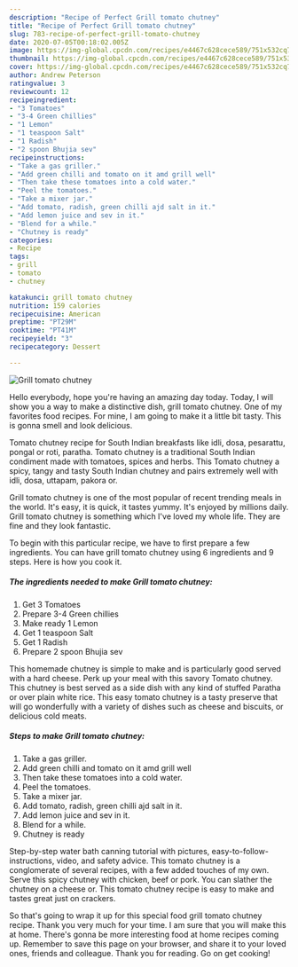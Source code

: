 ```yaml
---
description: "Recipe of Perfect Grill tomato chutney"
title: "Recipe of Perfect Grill tomato chutney"
slug: 783-recipe-of-perfect-grill-tomato-chutney
date: 2020-07-05T00:18:02.005Z
image: https://img-global.cpcdn.com/recipes/e4467c628cece589/751x532cq70/grill-tomato-chutney-recipe-main-photo.jpg
thumbnail: https://img-global.cpcdn.com/recipes/e4467c628cece589/751x532cq70/grill-tomato-chutney-recipe-main-photo.jpg
cover: https://img-global.cpcdn.com/recipes/e4467c628cece589/751x532cq70/grill-tomato-chutney-recipe-main-photo.jpg
author: Andrew Peterson
ratingvalue: 3
reviewcount: 12
recipeingredient:
- "3 Tomatoes"
- "3-4 Green chillies"
- "1 Lemon"
- "1 teaspoon Salt"
- "1 Radish"
- "2 spoon Bhujia sev"
recipeinstructions:
- "Take a gas griller."
- "Add green chilli and tomato on it amd grill well"
- "Then take these tomatoes into a cold water."
- "Peel the tomatoes."
- "Take a mixer jar."
- "Add tomato, radish, green chilli ajd salt in it."
- "Add lemon juice and sev in it."
- "Blend for a while."
- "Chutney is ready"
categories:
- Recipe
tags:
- grill
- tomato
- chutney

katakunci: grill tomato chutney 
nutrition: 159 calories
recipecuisine: American
preptime: "PT29M"
cooktime: "PT41M"
recipeyield: "3"
recipecategory: Dessert

---
```



![Grill tomato chutney](https://img-global.cpcdn.com/recipes/e4467c628cece589/751x532cq70/grill-tomato-chutney-recipe-main-photo.jpg)

Hello everybody, hope you're having an amazing day today. Today, I will show you a way to make a distinctive dish, grill tomato chutney. One of my favorites food recipes. For mine, I am going to make it a little bit tasty. This is gonna smell and look delicious.

Tomato chutney recipe for South Indian breakfasts like idli, dosa, pesarattu, pongal or roti, paratha. Tomato chutney is a traditional South Indian condiment made with tomatoes, spices and herbs. This Tomato chutney a spicy, tangy and tasty South Indian chutney and pairs extremely well with idli, dosa, uttapam, pakora or.

Grill tomato chutney is one of the most popular of recent trending meals in the world. It's easy, it is quick, it tastes yummy. It's enjoyed by millions daily. Grill tomato chutney is something which I've loved my whole life. They are fine and they look fantastic.


To begin with this particular recipe, we have to first prepare a few ingredients. You can have grill tomato chutney using 6 ingredients and 9 steps. Here is how you cook it.

<!--inarticleads1-->

##### The ingredients needed to make Grill tomato chutney:

1. Get 3 Tomatoes
1. Prepare 3-4 Green chillies
1. Make ready 1 Lemon
1. Get 1 teaspoon Salt
1. Get 1 Radish
1. Prepare 2 spoon Bhujia sev


This homemade chutney is simple to make and is particularly good served with a hard cheese. Perk up your meal with this savory Tomato chutney. This chutney is best served as a side dish with any kind of stuffed Paratha or over plain white rice. This easy tomato chutney is a tasty preserve that will go wonderfully with a variety of dishes such as cheese and biscuits, or delicious cold meats. 

<!--inarticleads2-->

##### Steps to make Grill tomato chutney:

1. Take a gas griller.
1. Add green chilli and tomato on it amd grill well
1. Then take these tomatoes into a cold water.
1. Peel the tomatoes.
1. Take a mixer jar.
1. Add tomato, radish, green chilli ajd salt in it.
1. Add lemon juice and sev in it.
1. Blend for a while.
1. Chutney is ready


Step-by-step water bath canning tutorial with pictures, easy-to-follow-instructions, video, and safety advice. This tomato chutney is a conglomerate of several recipes, with a few added touches of my own. Serve this spicy chutney with chicken, beef or pork. You can slather the chutney on a cheese or. This tomato chutney recipe is easy to make and tastes great just on crackers. 

So that's going to wrap it up for this special food grill tomato chutney recipe. Thank you very much for your time. I am sure that you will make this at home. There's gonna be more interesting food at home recipes coming up. Remember to save this page on your browser, and share it to your loved ones, friends and colleague. Thank you for reading. Go on get cooking!
